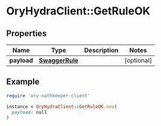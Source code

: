 # OryHydraClient::GetRuleOK

## Properties

| Name | Type | Description | Notes |
| ---- | ---- | ----------- | ----- |
| **payload** | [**SwaggerRule**](SwaggerRule.md) |  | [optional] |

## Example

```ruby
require 'ory-oathkeeper-client'

instance = OryHydraClient::GetRuleOK.new(
  payload: null
)
```

